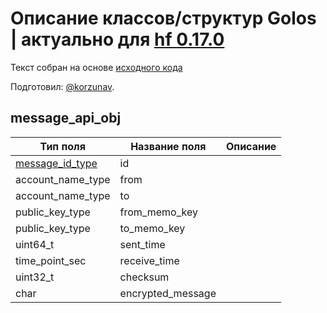 # Описание классов/структур Golos | актуально для [hf 0.17.0](https://github.com/GolosChain/golos/releases/tag/v0.17.0)
Текст собран на основе [исходного кода](https://github.com/GolosChain/golos/tree/master/plugins/private_message/include/golos/plugins/private_message/private_message_objects.hpp)

Подготовил: [@korzunav](https://golos.io/@korzunav).

## message_api_obj


|Тип поля|Название поля|Описание|
|--------|-------------|--------|
|[message_id_type](message_id_type.md)|id||
|account_name_type|from||
|account_name_type|to||
|public_key_type|from_memo_key||
|public_key_type|to_memo_key||
|uint64_t|sent_time||
|time_point_sec|receive_time||
|uint32_t|checksum||
|char|encrypted_message||
